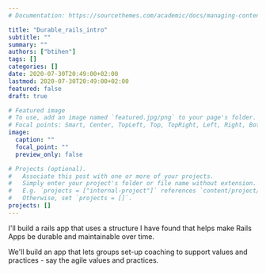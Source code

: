 ```yaml
---
# Documentation: https://sourcethemes.com/academic/docs/managing-content/

title: "Durable_rails_intro"
subtitle: ""
summary: ""
authors: ["btihen"]
tags: []
categories: []
date: 2020-07-30T20:49:00+02:00
lastmod: 2020-07-30T20:49:00+02:00
featured: false
draft: true

# Featured image
# To use, add an image named `featured.jpg/png` to your page's folder.
# Focal points: Smart, Center, TopLeft, Top, TopRight, Left, Right, BottomLeft, Bottom, BottomRight.
image:
  caption: ""
  focal_point: ""
  preview_only: false

# Projects (optional).
#   Associate this post with one or more of your projects.
#   Simply enter your project's folder or file name without extension.
#   E.g. `projects = ["internal-project"]` references `content/project/deep-learning/index.md`.
#   Otherwise, set `projects = []`.
projects: []
---
```

I'll build a rails app that uses a structure I have found that helps make Rails Apps be durable and maintainable over time.

We'll build an app that lets groups set-up coaching to support values and practices - say the agile values and practices.